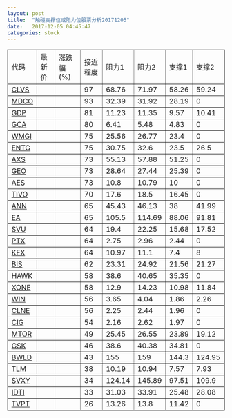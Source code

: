 ```yaml
---
layout: post
title:  "触碰支撑位或阻力位股票分析20171205"
date:   2017-12-05 04:45:47
categories: stock
---
```

<script type="text/javascript">
var stockList = []
stockList.push('gb_clvs');
stockList.push('gb_mdco');
stockList.push('gb_gdp');
stockList.push('gb_gca');
stockList.push('gb_wmgi');
stockList.push('gb_entg');
stockList.push('gb_axs');
stockList.push('gb_geo');
stockList.push('gb_aes');
stockList.push('gb_tivo');
stockList.push('gb_ann');
stockList.push('gb_ea');
stockList.push('gb_svu');
stockList.push('gb_ptx');
stockList.push('gb_kfx');
stockList.push('gb_bis');
stockList.push('gb_hawk');
stockList.push('gb_xone');
stockList.push('gb_win');
stockList.push('gb_clne');
stockList.push('gb_cig');
stockList.push('gb_mtor');
stockList.push('gb_gsk');
stockList.push('gb_bwld');
stockList.push('gb_tlm');
stockList.push('gb_svxy');
stockList.push('gb_idti');
stockList.push('gb_tvpt');
</script>
<table border="1">
 <tr>
 <td>代码</td>
 <td>最新价</td>
 <td>涨跌幅(%)</td>
 <td>接近程度</td>
 <td>阻力1</td>
 <td>阻力2</td>
 <td>支撑1</td>
 <td>支撑2</td>
</tr>
  <tr id="clvs" class="green">
  <td><a href="http://stock.finance.sina.com.cn/usstock/quotes/CLVS.html" target="_blank">CLVS</a></td><td></td><td></td><td>97</td><td>68.76</td><td>71.97</td><td>58.26</td><td>59.24</td></tr>
  <tr id="mdco" class="green">
  <td><a href="http://stock.finance.sina.com.cn/usstock/quotes/MDCO.html" target="_blank">MDCO</a></td><td></td><td></td><td>93</td><td>32.39</td><td>31.92</td><td>28.19</td><td>0</td></tr>
  <tr id="gdp" class="green">
  <td><a href="http://stock.finance.sina.com.cn/usstock/quotes/GDP.html" target="_blank">GDP</a></td><td></td><td></td><td>81</td><td>11.23</td><td>11.35</td><td>9.57</td><td>10.41</td></tr>
  <tr id="gca" class="green">
  <td><a href="http://stock.finance.sina.com.cn/usstock/quotes/GCA.html" target="_blank">GCA</a></td><td></td><td></td><td>80</td><td>6.41</td><td>5.48</td><td>4.83</td><td>0</td></tr>
  <tr id="wmgi" class="green">
  <td><a href="http://stock.finance.sina.com.cn/usstock/quotes/WMGI.html" target="_blank">WMGI</a></td><td></td><td></td><td>75</td><td>25.56</td><td>26.77</td><td>23.4</td><td>0</td></tr>
  <tr id="entg" class="red">
  <td><a href="http://stock.finance.sina.com.cn/usstock/quotes/ENTG.html" target="_blank">ENTG</a></td><td></td><td></td><td>75</td><td>30.75</td><td>32.6</td><td>23.5</td><td>26.5</td></tr>
  <tr id="axs" class="green">
  <td><a href="http://stock.finance.sina.com.cn/usstock/quotes/AXS.html" target="_blank">AXS</a></td><td></td><td></td><td>73</td><td>55.13</td><td>57.88</td><td>51.25</td><td>0</td></tr>
  <tr id="geo" class="green">
  <td><a href="http://stock.finance.sina.com.cn/usstock/quotes/GEO.html" target="_blank">GEO</a></td><td></td><td></td><td>73</td><td>28.64</td><td>27.44</td><td>25.39</td><td>0</td></tr>
  <tr id="aes" class="red">
  <td><a href="http://stock.finance.sina.com.cn/usstock/quotes/AES.html" target="_blank">AES</a></td><td></td><td></td><td>73</td><td>10.8</td><td>10.79</td><td>10</td><td>0</td></tr>
  <tr id="tivo" class="green">
  <td><a href="http://stock.finance.sina.com.cn/usstock/quotes/TIVO.html" target="_blank">TIVO</a></td><td></td><td></td><td>70</td><td>17.6</td><td>18.5</td><td>16.45</td><td>0</td></tr>
  <tr id="ann" class="red">
  <td><a href="http://stock.finance.sina.com.cn/usstock/quotes/ANN.html" target="_blank">ANN</a></td><td></td><td></td><td>65</td><td>45.43</td><td>46.13</td><td>38</td><td>41.99</td></tr>
  <tr id="ea" class="red">
  <td><a href="http://stock.finance.sina.com.cn/usstock/quotes/EA.html" target="_blank">EA</a></td><td></td><td></td><td>65</td><td>105.5</td><td>114.69</td><td>88.06</td><td>91.81</td></tr>
  <tr id="svu" class="red">
  <td><a href="http://stock.finance.sina.com.cn/usstock/quotes/SVU.html" target="_blank">SVU</a></td><td></td><td></td><td>64</td><td>19.4</td><td>22.25</td><td>15.68</td><td>17.52</td></tr>
  <tr id="ptx" class="red">
  <td><a href="http://stock.finance.sina.com.cn/usstock/quotes/PTX.html" target="_blank">PTX</a></td><td></td><td></td><td>64</td><td>2.75</td><td>2.96</td><td>2.44</td><td>0</td></tr>
  <tr id="kfx" class="green">
  <td><a href="http://stock.finance.sina.com.cn/usstock/quotes/KFX.html" target="_blank">KFX</a></td><td></td><td></td><td>64</td><td>10.97</td><td>11.1</td><td>7.4</td><td>8</td></tr>
  <tr id="bis" class="green">
  <td><a href="http://stock.finance.sina.com.cn/usstock/quotes/BIS.html" target="_blank">BIS</a></td><td></td><td></td><td>62</td><td>23.31</td><td>24.92</td><td>21.56</td><td>21.27</td></tr>
  <tr id="hawk" class="green">
  <td><a href="http://stock.finance.sina.com.cn/usstock/quotes/HAWK.html" target="_blank">HAWK</a></td><td></td><td></td><td>58</td><td>38.6</td><td>40.65</td><td>35.35</td><td>0</td></tr>
  <tr id="xone" class="green">
  <td><a href="http://stock.finance.sina.com.cn/usstock/quotes/XONE.html" target="_blank">XONE</a></td><td></td><td></td><td>58</td><td>12.9</td><td>14.23</td><td>10.98</td><td>11.84</td></tr>
  <tr id="win" class="green">
  <td><a href="http://stock.finance.sina.com.cn/usstock/quotes/WIN.html" target="_blank">WIN</a></td><td></td><td></td><td>56</td><td>3.65</td><td>4.04</td><td>1.86</td><td>2.26</td></tr>
  <tr id="clne" class="red">
  <td><a href="http://stock.finance.sina.com.cn/usstock/quotes/CLNE.html" target="_blank">CLNE</a></td><td></td><td></td><td>56</td><td>2.25</td><td>2.44</td><td>1.96</td><td>0</td></tr>
  <tr id="cig" class="red">
  <td><a href="http://stock.finance.sina.com.cn/usstock/quotes/CIG.html" target="_blank">CIG</a></td><td></td><td></td><td>54</td><td>2.16</td><td>2.62</td><td>1.97</td><td>0</td></tr>
  <tr id="mtor" class="red">
  <td><a href="http://stock.finance.sina.com.cn/usstock/quotes/MTOR.html" target="_blank">MTOR</a></td><td></td><td></td><td>49</td><td>25.45</td><td>26.55</td><td>23.89</td><td>19.12</td></tr>
  <tr id="gsk" class="green">
  <td><a href="http://stock.finance.sina.com.cn/usstock/quotes/GSK.html" target="_blank">GSK</a></td><td></td><td></td><td>46</td><td>38.6</td><td>40.38</td><td>34.81</td><td>0</td></tr>
  <tr id="bwld" class="green">
  <td><a href="http://stock.finance.sina.com.cn/usstock/quotes/BWLD.html" target="_blank">BWLD</a></td><td></td><td></td><td>43</td><td>155</td><td>159</td><td>144.3</td><td>124.95</td></tr>
  <tr id="tlm" class="green">
  <td><a href="http://stock.finance.sina.com.cn/usstock/quotes/TLM.html" target="_blank">TLM</a></td><td></td><td></td><td>38</td><td>10.19</td><td>10.94</td><td>7.57</td><td>7.93</td></tr>
  <tr id="svxy" class="green">
  <td><a href="http://stock.finance.sina.com.cn/usstock/quotes/SVXY.html" target="_blank">SVXY</a></td><td></td><td></td><td>34</td><td>124.14</td><td>145.89</td><td>97.51</td><td>109.9</td></tr>
  <tr id="idti" class="red">
  <td><a href="http://stock.finance.sina.com.cn/usstock/quotes/IDTI.html" target="_blank">IDTI</a></td><td></td><td></td><td>33</td><td>31.03</td><td>33.91</td><td>25.48</td><td>28.08</td></tr>
  <tr id="tvpt" class="red">
  <td><a href="http://stock.finance.sina.com.cn/usstock/quotes/TVPT.html" target="_blank">TVPT</a></td><td></td><td></td><td>26</td><td>13.26</td><td>13.8</td><td>11.42</td><td>0</td></tr>
</table>
